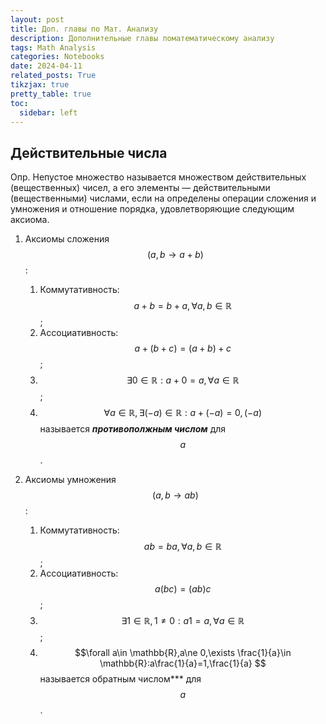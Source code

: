 ```yaml
---
layout: post
title: Доп. главы по Мат. Анализу
description: Дополнительные главы поматематическому анализу
tags: Math Analysis
categories: Notebooks
date: 2024-04-11
related_posts: True
tikzjax: true
pretty_table: true
toc:
  sidebar: left
---
```


## Действительные числа

Опр. Непустое множество  называется множеством действительных (вещественных) чисел, а его элементы — действительными (вещественными) числами, если на определены операции сложения и умножения и отношение порядка, удовлетворяющие следующим аксиома.

1. Аксиомы сложения $$(a,b\to a+b)$$:
   1. Коммутативность: $$a+b=b+a, \forall a,b\in \mathbb{R}$$;
   2. Ассоциативность: $$a+(b+c)=(a+b)+c$$;
   3. $$\exists 0\in \mathbb{R}:a+0=a,\forall a\in \mathbb{R} $$;
   4. $$\forall a\in \mathbb{R},\exists (-a)\in \mathbb{R}:a+(-a)=0,(-a)$$ называется ***противополжным числом*** для $$a$$.

2. Аксиомы умножения $$(a,b\to ab)$$:
   1. Коммутативность: $$ab=ba, \forall a,b\in \mathbb{R}$$;
   2. Ассоциативность: $$a(bc)=(ab)c$$;
   3. $$\exists 1\in \mathbb{R}, 1\ne 0:a1=a,\forall a\in \mathbb{R}  $$;
   4. $$\forall a\in \mathbb{R},a\ne 0,\exists \frac{1}{a}\in \mathbb{R}:a\frac{1}{a}=1,\frac{1}{a} $$ называется обратным числом*** для $$a$$.
